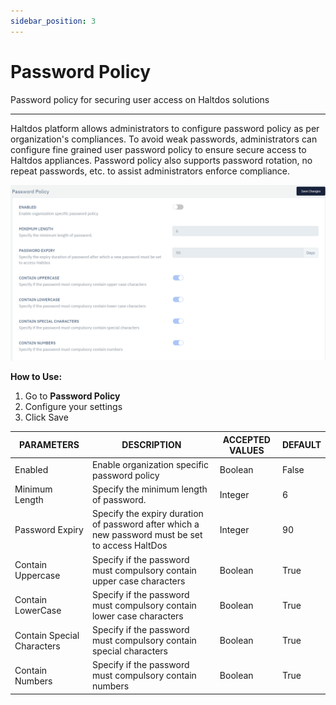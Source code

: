 ```yaml
---
sidebar_position: 3
---
```


# Password Policy

Password policy for securing user access on Haltdos solutions

---

Haltdos platform allows administrators to configure password policy as per organization's compliances. To avoid weak passwords, administrators can configure fine grained user password policy to ensure secure access to Haltdos appliances. Password policy also supports password rotation, no repeat passwords, etc. to assist administrators enforce compliance.

![password](/img/platform/v6/docs/password_policy1.png)

**How to Use:**

1. Go to **Password Policy**
2. Configure your settings
3. Click Save

| PARAMETERS                 | DESCRIPTION                                                                                      | ACCEPTED VALUES | DEFAULT |
|----------------------------|--------------------------------------------------------------------------------------------------|-----------------|---------|
| Enabled                    | Enable organization specific password policy                                                     | Boolean         | False   |
| Minimum Length             | Specify the minimum length of password.                                                          | Integer         | 6       |
| Password Expiry            | Specify the expiry duration of password after which a new password must be set to access HaltDos | Integer         | 90      |
| Contain Uppercase          | Specify if the password must compulsory contain upper case characters                            | Boolean         | True    |
| Contain LowerCase          | Specify if the password must compulsory contain lower case characters                            | Boolean         | True    |
| Contain Special Characters | Specify if the password must compulsory contain special characters                               | Boolean         | True    |
| Contain Numbers            | Specify if the password must compulsory contain numbers                                          | Boolean         | True    |

